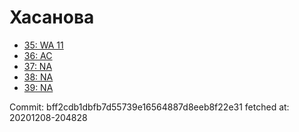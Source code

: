 # Хасанова
- [35: WA 11](35.md)
- [36: AC](36.md)
- [37: NA](37.md)
- [38: NA](38.md)
- [39: NA](39.md)

Commit: bff2cdb1dbfb7d55739e16564887d8eeb8f22e31
 fetched at: 20201208-204828
